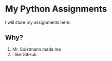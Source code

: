# My Python Assignments

I will store my assignments here.

## Why?

1. Mr. Soistmann made me
1. I like GitHub